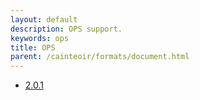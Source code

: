 ```yaml
---
layout: default
description: OPS support.
keywords: ops
title: OPS
parent: /cainteoir/formats/document.html
---
```


*  [2.0.1](ops201)
